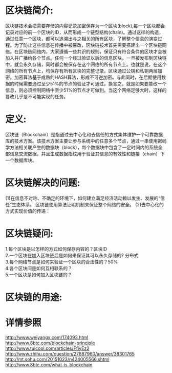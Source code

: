 # 区块链简介:
区块链技术会把需要存储的内容记录加密保存为一个区块(block),每一个区块都会记录对应的前一个区块的ID，从而形成一个链型结构(chain)。通过这样的构造，通过任意一个区块，都可以追溯出与之相关的所有区块，了解整个信息的演变过程。为了防止这些信息在传播中被篡改，区块链技术首先需要搭建出一个区块链网络。在区块链网络内，大家遵循一些共识的规则，保证只有符合条件的区块才会被加入并广播给各个节点。任何一个经过验证以后的信息区块，一旦被发布到区块链中，就会永久存储，同时都会被保存在这个网络的所有节点上。也就是说，在这个网络的所有节点上，均保存有所有区块的完整记录。区块通过公钥和私钥两层加密。加密算法基于成熟的HASH算法，形成不可逆加密。与此同时，在后期使用数据的时候需要通过至少51%的节点的验证才可通过。换言之，就是如果要篡改一个信息，则必须控制网络中至少51%的节点才可做到。当这个网络足够大时，这样的篡改几乎是不可能实现的任务。

# 定义:
区块链（Blockchain）是指通过去中心化和去信任的方式集体维护一个可靠数据库的技术方案。该技术方案主要让参与系统中的任意多个节点，通过一串使用密码学方法相关联产生的数据块（block），每个数据块中包含了一定时间内的系统全部信息交流数据，并且生成数据指纹用于验证其信息的有效性和链接（chain）下一个数据库块。

# 区块链解决的问题:
(1)在信息不对称、不确定的环境下，如何建立满足经济活动赖以发生、发展的“信任”生态体系。
区块链使用算法证明机制来保证整个网络的安全。
(2)去中心化的方式实现价值的传递：

# 区块链疑问:

1.每个区块是以怎样的方式如何保存内容的？区块ID  
2.一个区块在加入区块链后是如何来保证其可以永久存储的? 分布式  
3.每个网络节点是如何来验证一个区块的合法性的？50%  
4.各个区块间是如何互相联系的？  
5.一个区块是如何加入区块链的？  

# 区块链的用途:
  
# 详情参照  
http://www.weiyangx.com/174093.html  
http://www.8btc.com/blockchain-principle  
http://www.tuicool.com/articles/FfiyEz2 
http://www.zhihu.com/question/27687960/answer/38301765
http://mt.sohu.com/20151023/n424005566.shtml 
http://www.8btc.com/what-is-blockchain